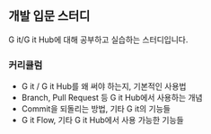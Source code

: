 ## 개발 입문 스터디
G it/G it Hub에 대해 공부하고 실습하는 스터디입니다.
### 커리큘럼
- G it / G it Hub를 왜 써야 하는지, 기본적인 사용법
- Branch, Pull Request 등 G it Hub에서 사용하는 개념
- Commit을 되돌리는 방법, 기타 G it의 기능들
- G it Flow, 기타 G it Hub에서 사용 가능한 기능들